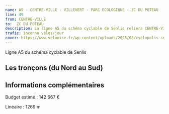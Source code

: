 ```yaml
---
name: A5 - CENTRE-VILLE - VILLEVERT - PARC ECOLOGIQUE - ZC DU POTEAU
line: 49
from: CENTRE-VILLE
to:  ZC DU POTEAU 
description: La ligne A5 du schéma cyclable de Senlis reliera CENTRE-VILLE à ZC DU POTEAU 
trafic: inconnu vélos/jour
cover: https://www.velooise.fr/wp-content/uploads/2025/08/cyclopolis-senlis-A5.jpg
---
```

Ligne A5 du schéma cyclable de Senlis
## Les tronçons (du Nord au Sud)

## Informations complémentaires

Budget estimé : 142 667 €

Linéaire : 1269 m

